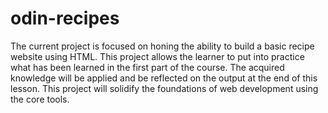 # odin-recipes

The current project is focused on honing the ability to build a basic recipe website using HTML.
This project allows the learner to put into practice what has been learned in the first part of the course.
The acquired knowledge will be applied and be reflected on the output at the end of this lesson.
This project will solidify the foundations of web development using the core tools.
